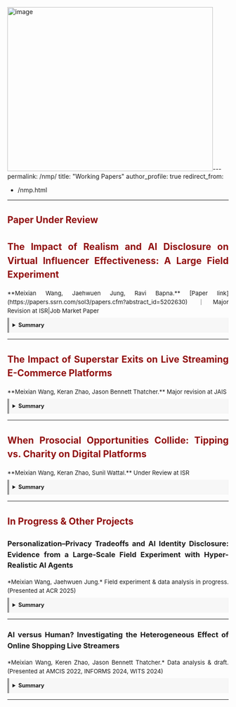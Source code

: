 <img width="468" height="373" alt="image" src="https://github.com/user-attachments/assets/5554b029-0dcf-4a68-9f7e-bec158d5914b" />---
permalink: /nmp/
title: "Working Papers"
author_profile: true
redirect_from: 
  - /nmp.html
---

<div style="width:100%; line-height:1.5; margin: 0 0 1.5em 0; text-align:justify;" markdown="1">

## <span style="color:#910f0f">Paper Under Review</span>

<!-- Paper 1 -->
## <span style="color:#910f0f">The Impact of Realism and AI Disclosure on Virtual Influencer Effectiveness: A Large Field Experiment</span>

<p style="margin-bottom:0.4em; font-size:0.95em;" markdown="1">
**Meixian Wang, Jaehwuen Jung, Ravi Bapna.**  
[Paper link](https://papers.ssrn.com/sol3/papers.cfm?abstract_id=5202630) ｜Major Revision at ISR|Job Market Paper
</p>

<details style="border-left:4px solid #999; background:#f7f7f7; padding:0.6em; font-size:0.9em;">
  <summary style="font-size:1em;"><strong>Summary</strong></summary>
  <p style="margin:0.4em 0;">
    Influencer marketing has become an essential component for brand strategies, and the adoption of AI-generated virtual influencers is accelerating with advancements in generative AI. However, these emerging practices raise challenges related to transparency and ethical concerns. By conducting a large field experiment involving over 1.8 million consumers, we examine the interplay between virtual influencers’ anthropomorphism levels and the disclosure of their AI identity. The results show that virtual influencers with higher anthropomorphism levels enhance engagement metrics, while AI identity disclosure reduces link clicks and three-second video plays, particularly for highly realistic virtual influencers. Our underlying mechanism analysis based on an online experiment reveals that this reduction is driven by “expectation violation effect”, where disclosure violates consumers’ expectations and evokes negative feelings. Importantly, the negative effects reverse for consumers with prior experience interacting with virtual influencers—among this group, highly realistic virtual influencers with disclosure actually lead to greater engagement than their less anthropomorphic counterparts. Our findings provide theoretical and practical insights into the design and development of AI agents, emphasizing the need to strategically manage anthropomorphism and transparency to optimize consumer engagement.
  </p>
  <img src="/images/CMCAV.jpg" alt="Concept figure for AI disclosure and realism" width="330" style="display:block; margin:0.6em auto;" />
</details>

---

<!-- Paper 2 -->
## <span style="color:#910f0f">The Impact of Superstar Exits on Live Streaming E-Commerce Platforms</span>

<p style="margin-bottom:0.4em; font-size:0.95em;" markdown="1">
**Meixian Wang, Keran Zhao, Jason Bennett Thatcher.**
Major revision at JAIS
</p>

<details style="border-left:4px solid #999; background:#f7f7f7; padding:0.6em; font-size:0.9em;">
  <summary style="font-size:1em;"><strong>Summary</strong></summary>
  <p style="margin:0.4em 0;">
    Influencer marketing has become a pivotal e-commerce strategy, revolutionizing how brands interact with consumers. This strategy’s reliance on high-profile streamers, or "superstars," presents opportunities and challenges. While these influential figures drive significant platform value, their unexpected exits pose strategic challenges for ecosystem stakeholders. This study investigates a critical yet underexplored question: how does a superstar streamer's sudden departure reshape market dynamics within LSE platforms? Using a natural experiment, the unexpected exit of Viya, China's leading live streamer from Taobao Live, we conduct an empirical case study to examine the effects on 3,102 peer streamers across 165,004 streaming sessions. Our findings reveal that peer streamers in similar content categories experience significant benefits following a superstar's exit. Notably, this improvement stems from demand redistribution rather than changes in content supply, as peer streamers maintain consistent productivity and promotional strategies post-exit. Our analysis further identifies two key moderating factors: channel similarity and streamer type. Peer streamers more similar to the departed superstar experience amplified sales gains, particularly when similarity exists in hedonic attributes like content category and popularity. Interestingly, brand-employed streamers, who represent specific brands, gained greater sales and number of views than influencer streamers. This study extends the literature on LSE, the superstar effect, and brand halo effects while offering practical implications for platform managers, brands, streamers, and consumers.

  </p>
  <img src="/images/LucNL.png" alt="Illustration for superstar exits study" width="350" style="display:block; margin:0.6em auto;" />
</details>

---

<!-- Paper 3 -->
## <span style="color:#910f0f">When Prosocial Opportunities Collide: Tipping vs. Charity on Digital Platforms</span>

<p style="margin-bottom:0.4em; font-size:0.95em;" markdown="1">
**Meixian Wang, Keran Zhao, Sunil Wattal.**
Under Review at ISR
</p>

<details style="border-left:4px solid #999; background:#f7f7f7; padding:0.6em; font-size:0.9em;">
  <summary style="font-size:1em;"><strong>Summary</strong></summary>
  <p style="margin:0.4em 0;">
    As digital platforms integrate prosocial features into their monetization strategies, creators face a critical trade-off between sustaining income and engaging in altruistic initiatives. We study this tension in the context of Twitch’s built-in charity tool, using a quasi-experimental design based on the 2023 “Together for Good” campaign. Drawing on multi-level panel data comprising 10,704 streamer-day and 672,452 viewer–streamer–day observations, we implement difference-in-differences estimation with propensity score matching. We find that charity streams trigger short-term substitution: direct tipping declines on charity streams. However, this is followed by a long-term generosity spillover, as tipping increases in subsequent non-charity streams. Viewer-level analyses uncover a dual mechanism: active tippers reallocate spending away from tipping during charity events, while new or previously inactive viewers are more likely to initiate tipping to a streamer after exposure to the streamer’s charity events. Our study advances understanding of how platform-integrated prosocial tools reshape financial support patterns in the creator economy, offering design implications for balancing monetization and social impact.

  </p>
</details>

---

<!-- Pipeline / additional projects -->
## <span style="color:#910f0f">In Progress & Other Projects</span>

<!-- Project A -->
### Personalization–Privacy Tradeoffs and AI Identity Disclosure: Evidence from a Large-Scale Field Experiment with Hyper-Realistic AI Agents
<p style="margin-bottom:0.4em; font-size:0.95em;" markdown="1">
*Meixian Wang, Jaehwuen Jung.* Field experiment & data analysis in progress. (Presented at ACR 2025)
</p>
<details style="border-left:4px solid #999; background:#f7f7f7; padding:0.6em; font-size:0.9em;">
  <summary style="font-size:1em;"><strong>Summary</strong></summary>
  <p style="margin:0.4em 0;">
   The rapid advancement of generative AI has fueled the rise of hyper-realistic AI agents—virtual entities capable of delivering highly personalized, human-like interactions at scale. While these agents present exciting opportunities for enhancing consumer engagement, they also raise complex challenges related to trust, transparency, and data privacy. To investigate these tensions, we propose a large-scale field experiment involving 10,000 consumers of a startup. We manipulate two key design factors in the AI agents’ promotional videos: the level of service personalization and whether the agent’s artificial identity is disclosed. Drawing on dual-process, expectation-violation, and privacy calculus theories, we hypothesize that while personalization increases engagement, identity disclosure may undermine it. By exploring the interaction between these factors, we aim to uncover the mechanisms underlying consumer cognitive perception. Our findings contribute to the literature on AI agents and the personalization-privacy paradox, providing practical guidance for brands seeking to deploy hyper-realistic AI agents responsibly and effectively.

  </p>
</details>

---

<!-- Project B -->
### AI versus Human? Investigating the Heterogeneous Effect of Online Shopping Live Streamers
<p style="margin-bottom:0.4em; font-size:0.95em;" markdown="1">
*Meixian Wang, Keren Zhao, Jason Bennett Thatcher.* Data analysis & draft. (Presented at AMCIS 2022, INFORMS 2024, WITS 2024)
</p>
<details style="border-left:4px solid #999; background:#f7f7f7; padding:0.6em; font-size:0.9em;">
  <summary style="font-size:1em;"><strong>Summary</strong></summary>
  <p style="margin:0.4em 0;">
    Live Streaming E-commerce (LSE) is a new format that embeds live streaming into e-commerce, where streamers sell products and interact with viewers in synchrony. Many stores have launched LSE channels to attract traffic and increase sales. As competition for effective human streamers is intense, platform owners have developed artificial intelligence (AI) streamers as an alternative. However, it is unclear whether human or AI streamers are more effective at engaging viewers and selling products. Drawing on media synchronicity theory, we develop a research model that examines the differences between human and AI streamers. We report tests of our model using observational data from Taobao Live. We conducted an online experiment to evaluate the underlying mechanisms that explain the performance differences between human and AI streamers. Our study provides insights for platforms and store owners seeking to better utilize AI technology to sell products, and for designers interested in developing more effective AI streamers.

  </p>
</details>


---


</div>
